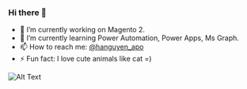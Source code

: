 ### Hi there 👋


- 🔭 I’m currently working on Magento 2.
- 🌱 I’m currently learning Power Automation, Power Apps, Ms Graph.
- 📫 How to reach me: [@hanguyen_apo](https://twitter.com/hanguyen_apo)
- ⚡ Fun fact: I love cute animals like cat =)


![Alt Text](https://static.wixstatic.com/media/4cbe8d_f1ed2800a49649848102c68fc5a66e53~mv2.gif)
